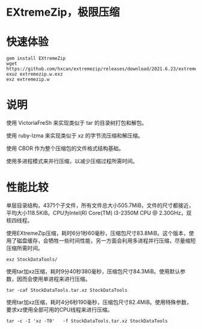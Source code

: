 EXtremeZip，极限压缩
===

快速体验
==

```Shell
gem install EXtremeZip
wget https://github.com/hxcan/extremezip/releases/download/2021.6.23/extremezip.w.exz
exuz extremezip.w.exz
exz extremezip.w
```

说明
==

使用 VictoriaFreSh 来实现类似于 tar 的目录树打包和解包。

使用 ruby-lzma 来实现类似于 xz 的字节流压缩和解压缩。

使用 CBOR 作为整个压缩包的文件格式结构基础。

使用多进程模式来并行压缩，以减少压缩过程所需时间。

性能比较
==

单层目录结构，4371个子文件，所有文件总大小505.7MiB，文件的尺寸都接近，平均大小118.5KiB。CPU为Intel(R) Core(TM) i3-2350M CPU @ 2.30GHz，双核四线程。

使用EXtremeZip压缩，耗时6分1秒60毫秒，压缩包尺寸83.8MiB。这个版本，使用了磁盘缓存，会牺牲一些时间性能，另一方面会利用多进程并行压缩，尽量缩短压缩所需时间。
```Shell
exz StockDataTools/
```

使用tar加xz压缩，耗时9分40秒380毫秒，压缩包尺寸84.3MiB。使用默认参数，因而会使用单进程来进行压缩。
```Shell
tar -caf StockDataTools.tar.xz StockDataTools
```

使用tar加xz压缩，耗时4分6秒190毫秒，压缩包尺寸82.4MiB。使用特殊参数，要求xz使用全部可用的CPU线程来进行压缩。
```Shell
tar -c -I 'xz -T0'   -f StockDataTools.tar.xz StockDataTools
```
